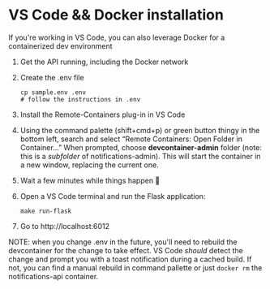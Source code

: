 # VS Code && Docker installation

If you're working in VS Code, you can also leverage Docker for a containerized dev environment

1. Get the API running, including the Docker network

1. Create the .env file

    ```
    cp sample.env .env
    # follow the instructions in .env
    ```

1. Install the Remote-Containers plug-in in VS Code

1. Using the command palette (shift+cmd+p) or green button thingy in the bottom left, search and select “Remote Containers: Open Folder in Container...” When prompted, choose **devcontainer-admin** folder (note: this is a *subfolder* of notifications-admin). This will start the container in a new window, replacing the current one.

1. Wait a few minutes while things happen 🍵

1. Open a VS Code terminal and run the Flask application:

    `make run-flask`

1. Go to http://localhost:6012

NOTE: when you change .env in the future, you'll need to rebuild the devcontainer for the change to take effect. VS Code _should_ detect the change and prompt you with a toast notification during a cached build. If not, you can find a manual rebuild in command pallette or just `docker rm` the notifications-api container.